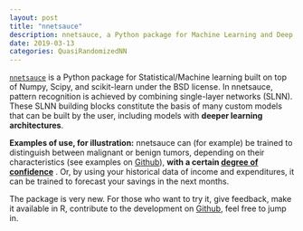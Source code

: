 ```yaml
---
layout: post
title: "nnetsauce"
description: nnetsauce, a Python package for Machine Learning and Deep Learning
date: 2019-03-13
categories: QuasiRandomizedNN
---
```



[`nnetsauce`](https://github.com/thierrymoudiki/nnetsauce) is a Python package for Statistical/Machine learning built on top of Numpy, Scipy, and scikit-learn under the BSD license. In nnetsauce, pattern recognition is achieved by combining single-layer networks (SLNN). These SLNN building blocks constitute the basis of many custom models that can be built by the user, including models with __deeper learning architectures__.
          

__Examples of use, for illustration:__ nnetsauce can (for example) be trained to distinguish between malignant or benign tumors, depending on their characteristics (see examples on [Github](https://github.com/thierrymoudiki/nnetsauce)), __with a certain <u>degree of confidence</u>__ . Or, by using your historical data of income and expenditures, it can be trained to forecast your savings in the next months.  


The package is very new. For those who want to try it, give feedback, make it available in R, contribute to the development on [Github](https://github.com/thierrymoudiki/nnetsauce), feel free to jump in.